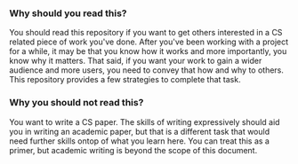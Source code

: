 ### Why should you read this?

You should read this repository if you want to get others interested in a CS related piece of work you've done. After you've been working with a project for a while, it may be that you know how it works and more importantly, you know why it matters. That said, if you want your work to gain a wider audience and more users, you need to convey that how and why to others. This repository provides a few strategies to complete that task. 

### Why you should not read this?

You want to write a CS paper. The skills of writing expressively should aid you in writing an academic paper, but that is a different task that would need further skills ontop of what you learn here. You can treat this as a primer, but academic writing is beyond the scope of this document. 

